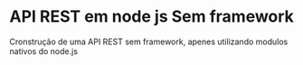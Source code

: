# API REST em node js Sem framework

Cronstrução de uma API REST sem framework, apenes utilizando modulos nativos do node.js